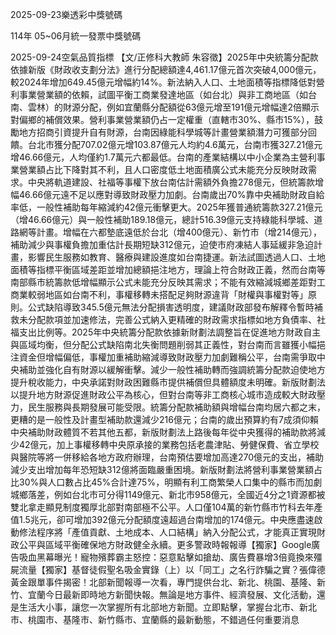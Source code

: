 
2025-09-23樂透彩中獎號碼

                                
114年 05~06月統一發票中獎號碼
                             
2025-09-24空氣品質指標
                              【文/正修科大教師 朱容徵】2025年中央統籌分配款依據新版《財政收支劃分法》進行分配總額達4,461.17億元首次突破4,000億元，較2024年增加649.45億元增幅約14%。新法納入人口、土地面積等指標降低對營利事業營業額的依賴，試圖平衡工商業發達地區（如台北）與非工商地區（如台南、雲林）的財源分配，例如宜蘭縣分配額從63億元增至191億元增幅達2倍顯示對偏鄉的補償效果。營利事業營業額仍占一定權重（直轄市30%、縣市15%），鼓勵地方招商引資提升自有財源，台南因綠能科學城等計畫營業額潛力可獲部分回饋。台北市獲分配707.02億元增103.87億元人均約4.6萬元，台南市獲327.21億元增46.66億元，人均僅約1.7萬元六都最低。台南的產業結構以中小企業為主營利事業營業額占比下降對其不利，且人口密度低土地面積廣公式未能充分反映財政需求。中央將軌道建設、社福等事權下放台南估計需額外負擔278億元，但統籌款增幅46.66億元遠不足以應對導致財政壓力加劇。台南歲出70%靠中央補助財政自給率低，一般性補助每年縮減約42億元衝擊更大。2025年獲普通統籌款327.21億元（增46.66億元）與一般性補助189.18億元，總計516.39億元支持綠能科學城、道路網等計畫。增幅在六都墊底遠低於台北（增400億元）、新竹市（增214億元），補助減少與事權負擔加重估計長期短缺312億元，迫使市府凍結人事延緩非急迫計畫，影響民生服務如教育、醫療與建設進度如台南捷運。新法試圖透過人口、土地面積等指標平衡區域差距並增加總額挹注地方，理論上符合財政正義，然而台南等南部縣市統籌款低增幅顯示公式未能充分反映其需求；不能有效縮減城鄉差距對工商業較弱地區如台南不利，事權移轉未搭配足夠財源違背「財權與事權對等」原則。公式缺陷導致345.5億元無法分配損害透明度，建議財政部發布解釋令暫時補救未分配款項並加速修法，完善公式納入更精確的財政需求指標如地方負債率、社福支出比例等。2025年中央統籌分配款依據新財劃法調整旨在促進地方財政自主與區域均衡，但分配公式缺陷南北失衡問題削弱其正義性，對台南而言雖獲小幅挹注資金但增幅偏低，事權加重補助縮減導致財政壓力加劇難稱公平，台南需爭取中央補助並強化自有財源以緩解衝擊。減少一般性補助轉而強調統籌分配款迫使地方提升稅收能力，中央承諾對財政困難縣市提供補償但具體額度未明確。新版財劃法以提升地方財源促進財政公平為核心，但對台南等非工商核心城市造成較大財政壓力，民生服務與長期發展可能受限。統籌分配款補助額與增幅台南均居六都之末，更糟的是一般性及計畫型補助款還減少216億元；台南的歲出預算約有7成須仰賴中央補助財政體質不若其他五都，新版財劃法上路後每年從中央獲得的補助款將減少42億元，加上事權移轉中央原承接的業務包括老農津貼、勞健保費、省立學校與醫院等將一併移給各地方政府辦理，台南預估要增加高達270億元的支出，補助減少支出增加每年恐短缺312億將面臨嚴重困境。新版財劃法將營利事業營業額占比30%與人口數占比45%合計達75%，明顯有利工商繁榮人口集中的縣市而加劇城鄉落差，例如台北市可分得1149億元、新北市958億元，全國近4分之1資源都被雙北拿走顯見制度獨厚北部對南部極不公平。人口僅104萬的新竹縣市竹科去年產值1.5兆元，卻可增加392億元分配額度遠超過台南增加的174億元。中央應盡速啟動修法程序將「產值貢獻、土地成本、人口結構」納入分配公式，才能真正實現財政公平與區域平衡確保地方財政健全永續。更多警政時報報導【獨家】Google廣告吸血黑幕曝光！寵物殯葬霸主怒控：惡意點擊如搶劫、廣告費暴增3倍竟換來殭屍流量【獨家】基督徒假聖名吸金實錄（上）以「同工」之名行詐騙之實？張偉德黃金跟單事件揭密！北部新聞報導一次看，專門提供台北、新北、桃園、基隆、新竹、宜蘭今日最新即時地方新聞快報。無論是地方事件、經濟發展、文化活動，還是生活大小事，讓您一次掌握所有北部地方新聞。立即點擊，掌握台北市、新北市、桃園市、基隆市、新竹縣市、宜蘭縣的最新動態，不錯過任何重要消息